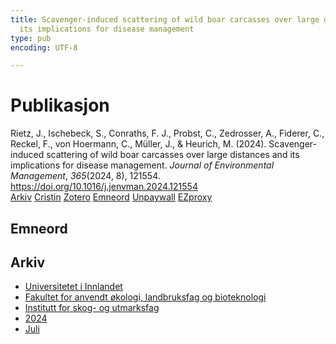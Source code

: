 ```yaml
---
title: Scavenger-induced scattering of wild boar carcasses over large distances and
  its implications for disease management
type: pub
encoding: UTF-8

---
```

<h1>Publikasjon</h1>
<article id="csl-bib-container-LXPBSCN4" class="csl-bib-container">
  <div class="csl-bib-body"> <div class="csl-entry">Rietz, J., Ischebeck, S., Conraths, F. J., Probst, C., Zedrosser, A., Fiderer, C., Reckel, F., von Hoermann, C., Müller, J., &#38; Heurich, M. (2024). Scavenger-induced scattering of wild boar carcasses over large distances and its implications for disease management. <i>Journal of Environmental Management</i>, <i>365</i>(2024, 8), 121554. <a href="https://doi.org/10.1016/j.jenvman.2024.121554">https://doi.org/10.1016/j.jenvman.2024.121554</a></div> </div>
  <div class="csl-bib-buttons">
    <a href="#taxonomy-article-LXPBSCN4" alt="archive" class="csl-bib-button">Arkiv</a>
    <a href="https://app.cristin.no/results/show.jsf?id=2281325" alt="Cristin" class="csl-bib-button">Cristin</a>
    <a href="http://zotero.org/groups/5881554/items/LXPBSCN4" alt="Zotero" class="csl-bib-button">Zotero</a>
    <a href="#keywords-article-LXPBSCN4" alt="keywords" class="csl-bib-button">Emneord</a>
    <a href="https://doi.org/10.1016/j.jenvman.2024.121554" alt="Unpaywall" class="csl-bib-button">Unpaywall</a>
    <a href="https://doi.org/10.1016/j.jenvman.2024.121554" alt="EZproxy" class="csl-bib-button">EZproxy</a>
  </div>
  <div id="csl-bib-meta-container-LXPBSCN4"></div>
</article>
<div id="csl-bib-meta-LXPBSCN4" class="csl-bib-meta">
  <article id="keywords-article-LXPBSCN4" class="keywords-article">
    <h1>Emneord</h1>
    
  </article>
  <article id="taxonomy-article-LXPBSCN4" class="taxonomy-article">
    <h1>Arkiv</h1>
    <ul>
      <li>
        <a href="/nn/archive/?key=3DCRN523">Universitetet i Innlandet</a>
      </li>
      <li>
        <a href="/nn/archive/?key=T77LXH6D">Fakultet for anvendt økologi, landbruksfag og bioteknologi</a>
      </li>
      <li>
        <a href="/nn/archive/?key=7TRARPE3">Institutt for skog- og utmarksfag</a>
      </li>
      <li>
        <a href="/nn/archive/?key=A4XX8HDP">2024</a>
      </li>
      <li>
        <a href="/nn/archive/?key=XQSCGFIL">Juli</a>
      </li>
    </ul>
  </article>
</div>
